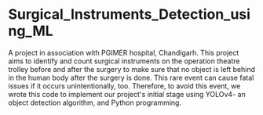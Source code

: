 # Surgical_Instruments_Detection_using_ML
A project in association with PGIMER hospital, Chandigarh. This project aims to identify and count surgical instruments on the operation theatre trolley before and after the surgery to make sure that no object is left behind in the human body after the surgery is done. This rare event can cause fatal issues if it occurs unintentionally, too. 
Therefore, to avoid this event, we wrote this code to implement our project's initial stage using YOLOv4- an object detection algorithm, and Python programming.
